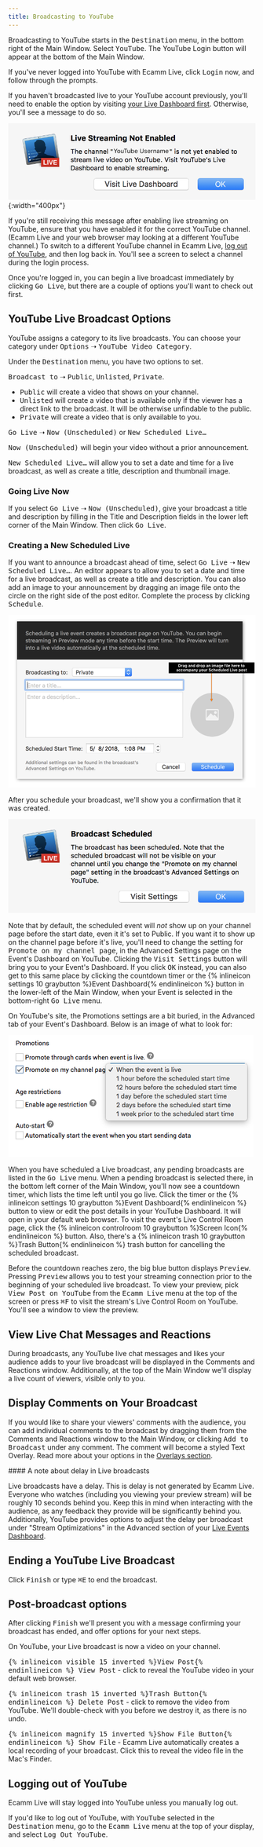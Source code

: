 ```yaml
---
title: Broadcasting to YouTube
---
```


Broadcasting to YouTube starts in the <samp>Destination</samp> menu, in the bottom right of the Main Window. Select <samp>YouTube</samp>. The YouTube Login button will appear at the bottom of the Main Window.

If you've never logged into YouTube with Ecamm Live, click <samp class="blue">Login</samp> now, and follow through the prompts.

If you haven't broadcasted live to your YouTube account previously, you'll need to enable the option by visiting [your Live Dashboard first](<https://www.youtube.com/live_dashboard_splash>). Otherwise, you'll see a message to do so.

![Figure\: Screenshot of what happens if you've not enabled live streaming first when you try to broadcast.](/assets/img/yt-live-not-enabled.png "A warning message if your YouTube Live streaming is not yet enabled. "){:width="400px"}

If you're still receiving this message after enabling live streaming on YouTube, ensure that you have enabled it for the correct YouTube channel. (Ecamm Live and your web browser may looking at a different YouTube channel.) To switch to a different YouTube channel in Ecamm Live, [log out of YouTube](#logging-out-of-youtube), and then log back in. You'll see a screen to select a channel during the login process.

Once you're logged in, you can begin a live broadcast immediately by clicking <samp class="blue">Go Live</samp>, but there are a couple of options you'll want to check out first.

## YouTube Live Broadcast Options

YouTube assigns a category to its live broadcasts. You can choose your category under <samp>Options</samp> ➝ <samp>YouTube Video Category</samp>.

Under the <samp>Destination</samp> menu, you have two options to set. 

<samp>Broadcast to</samp> ➝ <samp>Public</samp>, <samp>Unlisted</samp>, <samp>Private</samp>.

* <samp>Public</samp> will create a video that shows on your channel.
* <samp>Unlisted</samp> will create a video that is available only if the viewer has a direct link to the broadcast. It will be otherwise unfindable to the public.
* <samp>Private</samp> will create a video that is only available to you.

<samp>Go Live</samp> ➝ <samp>Now (Unscheduled)</samp> or <samp>New Scheduled Live…</samp>

<samp>Now (Unscheduled)</samp> will begin your video without a prior announcement.

<samp>New Scheduled Live…</samp> will allow you to set a date and time for a live broadcast, as well as create a title, description and thumbnail image.

### Going Live Now

If you select <samp>Go Live</samp> ➝ <samp>Now (Unscheduled)</samp>, give your broadcast a title and description by filling in the Title and Description fields in the lower left corner of the Main Window. Then click <samp class="blue">Go Live</samp>.

### Creating a New Scheduled Live

If you want to announce a broadcast ahead of time, select <samp>Go Live</samp> ➝ <samp>New Scheduled Live…</samp>. An editor appears to allow you to set a date and time for a live broadcast, as well as create a title and description. You can also add an image to your announcement by dragging an image file onto the circle on the right side of the post editor. Complete the process by clicking <samp>Schedule</samp>.

![Figure\: YouTube Scheduled Live Post Editor](/assets/img/yt-live-scheduled-post-editor.png "YouTube Scheduled Live Post Editor")

After you schedule your broadcast, we'll show you a confirmation that it was created. 

![Figure\: YouTube Scheduled Live Post Confirmation](/assets/img/yt-scheduled-live-confirmation.png "YouTube Scheduled Live Post Confirmation") 

Note that by default, the scheduled event will _not_ show up on your channel page before the start date, even it it's set to Public. If you want it to show up on the channel page before it's live, you'll need to change the setting for <samp>Promote on my channel page</samp>, in the Advanced Settings page on the Event's Dashboard on YouTube. Clicking the <samp>Visit Settings</samp> button will bring you to your Event's Dashboard. If you click <samp>OK</samp> instead, you can also get to this same place by clicking the countdown timer or the {% inlineicon settings 10 graybutton %}Event Dashboard{% endinlineicon %} button in the lower-left of the Main Window, when your Event is selected in the bottom-right <samp>Go Live</samp> menu. 

On YouTube's site, the Promotions settings are a bit buried, in the Advanced tab of your Event's Dashboard. Below is an image of what to look for:

![Figure\: YouTube Scheduled Live Channel Promotion](/assets/img/yt-advanced-promotion.png "YouTube Scheduled Live Channel Promotion")

When you have scheduled a Live broadcast, any pending broadcasts are listed in the <samp>Go Live</samp> menu. When a pending broadcast is selected there, in the bottom left corner of the Main Window, you'll now see a countdown timer, which lists the time left until you go live. Click the timer or the {% inlineicon settings 10 graybutton %}Event Dashboard{% endinlineicon %} button to view or edit the post details in your YouTube Dashboard. It will open in your default web browser. To visit the event's Live Control Room page, click the {% inlineicon controlroom 10 graybutton %}Screen Icon{% endinlineicon %} button. Also, there's a {% inlineicon trash 10 graybutton %}Trash Button{% endinlineicon %} trash button for cancelling the scheduled broadcast.

Before the countdown reaches zero, the big blue button displays <samp class="blue">Preview</samp>. Pressing <samp class="blue">Preview</samp> allows you to test your streaming connection prior to the beginning of your scheduled live broadcast. To view your preview, pick <samp>View Post on YouTube</samp> from the <samp>Ecamm Live</samp> menu at the top of the screen or press <kbd title="command">⌘</kbd><kbd>F</kbd> to visit the stream's Live Control Room on YouTube.  You'll see a window to view the preview.

## View Live Chat Messages and Reactions

During broadcasts, any YouTube live chat messages and likes your audience adds to your live broadcast will be displayed in the Comments and Reactions window. Additionally, at the top of the Main Window we'll display a live count of viewers, visible only to you.

## Display Comments on Your Broadcast

If you would like to share your viewers' comments with the audience, you can add individual comments to the broadcast by dragging them from the Comments and Reactions window to the Main Window, or clicking <samp>Add to Broadcast</samp> under any comment. The comment will become a styled Text Overlay. Read more about your options in the [Overlays section](/ecamm-live-manual/003-using-overlays/#comment-overlays).

<aside markdown="1" class="notice">
#### A note about delay in Live broadcasts

Live broadcasts have a delay. This is delay is not generated by Ecamm Live. Everyone who watches (including you viewing your preview stream) will be roughly 10 seconds behind you. Keep this in mind when interacting with the audience, as any feedback they provide will be significantly behind you. Additionally, YouTube provides options to adjust the delay per broadcast under "Stream Optimizations" in the Advanced section of your [Live Events Dashboard](https://www.youtube.com/my_live_events).
</aside>

## Ending a YouTube Live Broadcast

Click <samp class="blue">Finish</samp> or type <kbd>⌘</kbd><kbd>E</kbd> to end the broadcast.

## Post-broadcast options

After clicking <samp class="blue">Finish</samp> we'll present you with a message confirming your broadcast has ended, and offer options for your next steps.

On YouTube, your Live broadcast is now a video on your channel. 

<samp>{% inlineicon visible 15 inverted %}View Post{% endinlineicon %} View Post</samp> - click to reveal the YouTube video in your default web browser.

<samp>{% inlineicon trash 15 inverted %}Trash Button{% endinlineicon %} Delete Post</samp> - click to remove the video from YouTube. We'll double-check with you before we destroy it, as there is no undo.

<samp>{% inlineicon magnify 15 inverted %}Show File Button{% endinlineicon %} Show File</samp> - Ecamm Live automatically creates a local recording of your broadcast. Click this to reveal the video file in the Mac's Finder.

## Logging out of YouTube

Ecamm Live will stay logged into YouTube unless you manually log out.

If you'd like to log out of YouTube, with <samp>YouTube</samp> selected in the <samp>Destination</samp> menu, go to the <samp>Ecamm Live</samp> menu at the top of your display, and select <samp>Log Out YouTube</samp>.